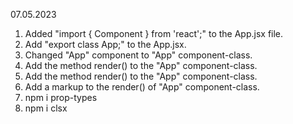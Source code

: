 07.05.2023
1. Added "import { Component } from 'react';" to the App.jsx file.
2. Add "export class App;" to the App.jsx.
3. Changed "App" component to "App" component-class.
4. Add the method render() to the "App" component-class.
5. Add the method render() to the "App" component-class.
6. Add a markup to the render() of "App" component-class.
7. npm i prop-types
8. npm i clsx